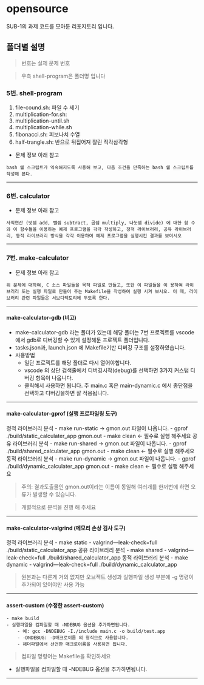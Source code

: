 # opensource

SUB-1의 과제 코드를 모아둔 리포지토리 입니다.

## 폴더별 설명
> 번호는 실제 문제 번호

> 우측 shell-program은 폴더명 입니다

### 5번. shell-program
1. file-cound.sh: 파일 수 세기
2. multiplication-for.sh: 
3. multiplication-until.sh
4. multiplication-while.sh
5. fibonacci.sh: 피보나치 수열
6. half-trangle.sh: 반으로 뒤집어져 잘린 직각삼각형

- 문제 정보 아래 참고
```
bash 쉘 스크립트가 익숙해지도록 사용해 보고, 다음 조건을 만족하는 bash 쉘 스크립트를 작성해 본다.
```

---

### 6번. calculator
- 문제 정보 아래 참고
```
사칙연산 (덧셈 add, 뺄셈 subtract, 곱셈 multiply, 나눗셈 divide) 에 대한 함 수와 이 함수들을 이용하는 예제 프로그램을 각각 작성하고, 정적 라이브러리, 공유 라이브러리, 동적 라이브러리 방식을 각각 이용하여 예제 프로그램을 실행시킨 결과를 보이시오
```

---

### 7번. make-calculator
- 문제 정보 아래 참고
```
위 문제에 대하여, C 소스 파일들을 목적 파일로 만들고, 또한 이 파일들을 이 용하여 라이브러리 또는 실행 파일로 만들어 주는 Makefile을 작성하여 실행 시켜 보시오. 이 때, 라이브러리 관련 파일들은 서브디렉토리에 두도록 한다.
```

---

#### make-calculator-gdb (비고)
- make-calculator-gdb 라는 폴더가 있는데 해당 폴더는 7번 프로젝트를 vscode에서 gdb로 디버깅할 수 있게 설정해둔 프로젝트 폴더입니다.
- tasks.json과, launch.json 에 Makefile기반 디버깅 구조를 설정하였습니다.
- 사용방법
    - 일단 프로젝트를 해당 폴더로 다시 열어야합니다.
    - vscode 의 상단 검색줄에서 디버깅시작(debug)를 선택하면 3가지 커스텀 디버깅 항목이 나옵니다.
    - 클릭해서 사용하면 됩니다. 주 main.c 혹은 main-dynamic.c 에서 종단점을 선택하고 디버깅을하면 잘 적용됩니다.

---

#### make-calculator-gprof (실행 프로파일링 도구)
정적 라이브러리 분석
    - make run-static -> gmon.out 파일이 나옵니다.
    - gprof ./build/static_calculater_app gmon.out
    - make clean <- 필수로 실행 해주세요
공유 라이브러리 분석
    - make run-shared -> gmon.out 파일이 나옵니다.
    - gprof ./build/shared_calculater_app gmon.out
    - make clean <- 필수로 실행 해주세요
동적 라이브러리 분석
    - make run-dynamic -> gmon.out 파일이 나옵니다.
    - gprof ./build/dynamic_calculater_app gmon.out
    - make clean <- 필수로 실행 해주세요

> 주의: 결과도출물인 gmon.out이라는 이름이 동일해 여러개를 한꺼번에 하면 오류가 발생할 수 있습니다.

> 개별적으로 분석을 진행 해 주세요

---

#### make-calculator-valgrind (메모리 손상 검사 도구)
정적 라이브러리 분석
    - make static
    - valgrind—leak-check=full ./build/static_calculator_app
공유 라이브러리 분석
    - make shared
    - valgrind—leak-check=full ./build/shared_calculator_app
동적 라이브러리 분석
    - make dynamic
    - valgrind—leak-check=full ./build/dynamic_calculator_app

> 원본과는 다른게 거의 없지만 오브젝트 생성과 실행파일 생성 부분에 -g 명령이 추가되어 있어야만 사용 가능

---

#### assert-custom (수정한 assert-custom)
	- make build
	- 실행파일을 컴파일할 때 -NDEBUG 옵션을 추가하면됩니다.
		- 예: gcc -DNDEBUG -I./include main.c -o build/test.app
		- -DNDEBUG: -D매크로이름 의 형식으로 사용합니다.
		- 헤더파일에서 선언한 매크로이름을 사용하면 됩니다.

> 컴파일 명령어는 Makefile을 확인하세요

- 실행파일을 컴파일할 때 -NDEBUG 옵션을 추가하면됩니다.

---
